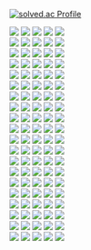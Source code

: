 [![solved.ac Profile](http://mazassumnida.wtf/api/generate_badge?boj=seyu)](https://solved.ac/seyu)
<link rel="stylesheet" href=".assets/README.css">
<div class="container">
<div>
<img src="https://static.solved.ac/tier_small/18.svg" />
<img src="https://static.solved.ac/tier_small/17.svg" />
<img src="https://static.solved.ac/tier_small/16.svg" />
<img src="https://static.solved.ac/tier_small/16.svg" />
<img src="https://static.solved.ac/tier_small/16.svg" />
</div><div>
<img src="https://static.solved.ac/tier_small/16.svg" />
<img src="https://static.solved.ac/tier_small/15.svg" />
<img src="https://static.solved.ac/tier_small/15.svg" />
<img src="https://static.solved.ac/tier_small/15.svg" />
<img src="https://static.solved.ac/tier_small/15.svg" />
</div><div>
<img src="https://static.solved.ac/tier_small/15.svg" />
<img src="https://static.solved.ac/tier_small/15.svg" />
<img src="https://static.solved.ac/tier_small/15.svg" />
<img src="https://static.solved.ac/tier_small/15.svg" />
<img src="https://static.solved.ac/tier_small/14.svg" />
</div><div>
<img src="https://static.solved.ac/tier_small/14.svg" />
<img src="https://static.solved.ac/tier_small/14.svg" />
<img src="https://static.solved.ac/tier_small/14.svg" />
<img src="https://static.solved.ac/tier_small/14.svg" />
<img src="https://static.solved.ac/tier_small/14.svg" />
</div><div>
<img src="https://static.solved.ac/tier_small/13.svg" />
<img src="https://static.solved.ac/tier_small/13.svg" />
<img src="https://static.solved.ac/tier_small/13.svg" />
<img src="https://static.solved.ac/tier_small/13.svg" />
<img src="https://static.solved.ac/tier_small/13.svg" />
</div><div>
<img src="https://static.solved.ac/tier_small/12.svg" />
<img src="https://static.solved.ac/tier_small/12.svg" />
<img src="https://static.solved.ac/tier_small/12.svg" />
<img src="https://static.solved.ac/tier_small/12.svg" />
<img src="https://static.solved.ac/tier_small/12.svg" />
</div><div>
<img src="https://static.solved.ac/tier_small/12.svg" />
<img src="https://static.solved.ac/tier_small/12.svg" />
<img src="https://static.solved.ac/tier_small/12.svg" />
<img src="https://static.solved.ac/tier_small/12.svg" />
<img src="https://static.solved.ac/tier_small/12.svg" />
</div><div>
<img src="https://static.solved.ac/tier_small/12.svg" />
<img src="https://static.solved.ac/tier_small/12.svg" />
<img src="https://static.solved.ac/tier_small/12.svg" />
<img src="https://static.solved.ac/tier_small/12.svg" />
<img src="https://static.solved.ac/tier_small/12.svg" />
</div><div>
<img src="https://static.solved.ac/tier_small/12.svg" />
<img src="https://static.solved.ac/tier_small/12.svg" />
<img src="https://static.solved.ac/tier_small/11.svg" />
<img src="https://static.solved.ac/tier_small/11.svg" />
<img src="https://static.solved.ac/tier_small/11.svg" />
</div><div>
<img src="https://static.solved.ac/tier_small/11.svg" />
<img src="https://static.solved.ac/tier_small/11.svg" />
<img src="https://static.solved.ac/tier_small/11.svg" />
<img src="https://static.solved.ac/tier_small/11.svg" />
<img src="https://static.solved.ac/tier_small/11.svg" />
</div><div>
<img src="https://static.solved.ac/tier_small/11.svg" />
<img src="https://static.solved.ac/tier_small/11.svg" />
<img src="https://static.solved.ac/tier_small/11.svg" />
<img src="https://static.solved.ac/tier_small/11.svg" />
<img src="https://static.solved.ac/tier_small/11.svg" />
</div><div>
<img src="https://static.solved.ac/tier_small/11.svg" />
<img src="https://static.solved.ac/tier_small/11.svg" />
<img src="https://static.solved.ac/tier_small/10.svg" />
<img src="https://static.solved.ac/tier_small/10.svg" />
<img src="https://static.solved.ac/tier_small/10.svg" />
</div><div>
<img src="https://static.solved.ac/tier_small/10.svg" />
<img src="https://static.solved.ac/tier_small/10.svg" />
<img src="https://static.solved.ac/tier_small/10.svg" />
<img src="https://static.solved.ac/tier_small/10.svg" />
<img src="https://static.solved.ac/tier_small/10.svg" />
</div><div>
<img src="https://static.solved.ac/tier_small/10.svg" />
<img src="https://static.solved.ac/tier_small/10.svg" />
<img src="https://static.solved.ac/tier_small/10.svg" />
<img src="https://static.solved.ac/tier_small/10.svg" />
<img src="https://static.solved.ac/tier_small/10.svg" />
</div><div>
<img src="https://static.solved.ac/tier_small/10.svg" />
<img src="https://static.solved.ac/tier_small/10.svg" />
<img src="https://static.solved.ac/tier_small/10.svg" />
<img src="https://static.solved.ac/tier_small/10.svg" />
<img src="https://static.solved.ac/tier_small/10.svg" />
</div><div>
<img src="https://static.solved.ac/tier_small/10.svg" />
<img src="https://static.solved.ac/tier_small/10.svg" />
<img src="https://static.solved.ac/tier_small/10.svg" />
<img src="https://static.solved.ac/tier_small/10.svg" />
<img src="https://static.solved.ac/tier_small/10.svg" />
</div><div>
<img src="https://static.solved.ac/tier_small/10.svg" />
<img src="https://static.solved.ac/tier_small/10.svg" />
<img src="https://static.solved.ac/tier_small/9.svg" />
<img src="https://static.solved.ac/tier_small/9.svg" />
<img src="https://static.solved.ac/tier_small/9.svg" />
</div><div>
<img src="https://static.solved.ac/tier_small/9.svg" />
<img src="https://static.solved.ac/tier_small/9.svg" />
<img src="https://static.solved.ac/tier_small/9.svg" />
<img src="https://static.solved.ac/tier_small/9.svg" />
<img src="https://static.solved.ac/tier_small/9.svg" />
</div><div>
<img src="https://static.solved.ac/tier_small/9.svg" />
<img src="https://static.solved.ac/tier_small/9.svg" />
<img src="https://static.solved.ac/tier_small/9.svg" />
<img src="https://static.solved.ac/tier_small/9.svg" />
<img src="https://static.solved.ac/tier_small/9.svg" />
</div><div>
<img src="https://static.solved.ac/tier_small/9.svg" />
<img src="https://static.solved.ac/tier_small/9.svg" />
<img src="https://static.solved.ac/tier_small/9.svg" />
<img src="https://static.solved.ac/tier_small/9.svg" />
<img src="https://static.solved.ac/tier_small/9.svg" />
</div><div>
</div>
